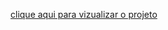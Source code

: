 <a href="https://kallebdias.github.io/recriando_meu_site_do_carrd/arquivos/encomendas.html">clique aqui para vizualizar o projeto</a>
<br>
